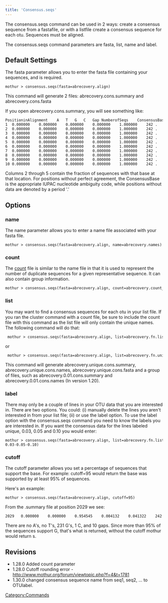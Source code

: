 ```yaml
---
title: 'Consensus.seqs'
---
```

The consensus.seqs command can be used in 2 ways: create a consensus
sequence from a fastafile, or with a listfile create a consensus
sequence for each otu. Sequences must be aligned.

The consensus.seqs command parameters are fasta, list, name and label.

## Default Settings

The fasta parameter allows you to enter the fasta file containing your
sequences, and is required.

    mothur > consensus.seqs(fasta=abrecovery.align)

This command will generate 2 files: abrecovery.cons.summary and
abrecovery.cons.fasta

If you open abrecovery.cons.summary, you will see something like:

    PositioninAlignment    A   T   G   C   Gap NumberofSeqs    ConsensusBase
    1  0.000000    0.000000    0.000000    0.000000    1.000000    242 .
    2  0.000000    0.000000    0.000000    0.000000    1.000000    242 .
    3  0.000000    0.000000    0.000000    0.000000    1.000000    242 .
    4  0.000000    0.000000    0.000000    0.000000    1.000000    242 .
    5  0.000000    0.000000    0.000000    0.000000    1.000000    242 .
    6  0.000000    0.000000    0.000000    0.000000    1.000000    242 .
    7  0.000000    0.000000    0.000000    0.000000    1.000000    242 .
    8  0.000000    0.000000    0.000000    0.000000    1.000000    242 .
    9  0.000000    0.000000    0.000000    0.000000    1.000000    242 .
    10 0.000000    0.000000    0.000000    0.000000    1.000000    242 .

Columns 2 through 5 contain the fraction of sequences with that base at
that location. For positions without perfect agreement, the
ConsensusBase is the appropriate IUPAC nucleotide ambiguity code, while
positions without data are denoted by a period \'.\'

## Options

### name

The name parameter allows you to enter a name file associated with your
fasta file.

    mothur > consensus.seqs(fasta=abrecovery.align, name=abrecovery.names)

### count

The [ count](Count_File) file is similar to the name file in
that it is used to represent the number of duplicate sequences for a
given representative sequence. It can also contain group information.

    mothur > consensus.seqs(fasta=abrecovery.align, count=abrecovery.count_table)

### list

You may want to find a consensus sequences for each otu in your list
file. If you ran the cluster command with a count file, be sure to
include the count file with this command as the list file will only
contain the unique names. The following command will do that:

     mothur > consensus.seqs(fasta=abrecovery.align, list=abrecovery.fn.list)

or

     mothur > consensus.seqs(fasta=abrecovery.align, list=abrecovery.fn.unique_list, count=abrecovery.count_table)

This command will generate abrecovery.unique.cons.summary,
abrecovery.unique.cons.names, abrecovery.unique.cons.fasta and a group
of files, such as abrecovery.0.01.cons.summary and
abrecovery.0.01.cons.names (In version 1.20).

### label

There may only be a couple of lines in your OTU data that you are
interested in. There are two options. You could: (i) manually delete the
lines you aren\'t interested in from your list file; (ii) or use the
label option. To use the label option with the consensus.seqs command
you need to know the labels you are interested in. If you want the
consensus data for the lines labeled unique, 0.03, 0.05 and 0.10 you
would enter:

    mothur > consensus.seqs(fasta=abrecovery.align, list=abrecovery.fn.list, label=unique-0.03-0.05-0.10)

### cutoff

The cutoff parameter allows you set a percentage of sequences that
support the base. For example: cutoff=95 would return the base was
supported by at least 95% of sequences.

Here\'s an example:

    mothur > consensus.seqs(fasta=abrecovery.align, cutoff=95)

From the .summary file at position 2029 we see:

    2029   0.000000    0.000000    0.954545    0.004132    0.041322    242 G

There are no A\'s, no T\'s, 231 G\'s, 1 C, and 10 gaps. Since more than
95% of the sequences support G, that\'s what is returned, without the
cutoff mothur would return s.

## Revisions

-   1.28.0 Added count parameter
-   1.28.0 Cutoff rounding error -
    <http://www.mothur.org/forum/viewtopic.php?f=4&t=1781>
-   1.30.0 changed consensus sequence name from seq1, seq2, \... to
    OTUlabel.

[Category:Commands](Category:Commands)

